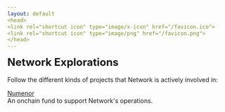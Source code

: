 ```yaml
---
layout: default
<head>
<link rel="shortcut icon" type="image/x-icon" href="/favicon.ico">
<link rel="shortcut icon" type="image/png" href="/favicon.png">
</head>
---
```

<b><font size="5">Network Explorations</font></b>
<br>
<br>
Follow the different kinds of projects that Network is actively involved in:

[Numenor](https://numenor.li)
<br>
An onchain fund to support Network's operations.
<br>



